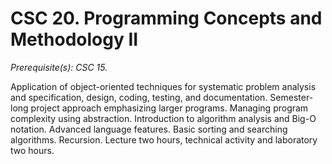 # CSC 20. Programming Concepts and Methodology II
*Prerequisite(s): CSC 15.*

Application of object-oriented techniques for systematic problem analysis and specification, design, coding, testing, and documentation. Semester-long project approach emphasizing larger programs. Managing program complexity using abstraction. Introduction to algorithm analysis and Big-O notation. Advanced language features. Basic sorting and searching algorithms. Recursion. Lecture two hours, technical activity and laboratory two hours. 
